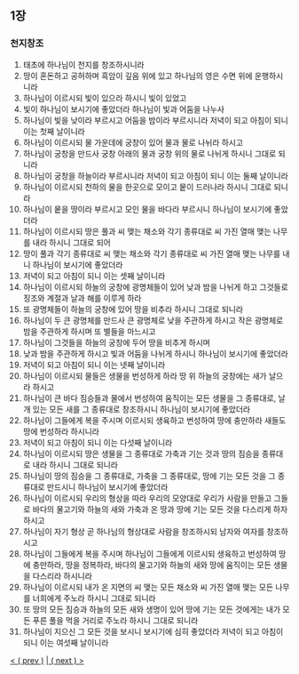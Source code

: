 ## 1장
### 천지창조 
1. 태초에 하나님이 천지를 창조하시니라
2. 땅이 혼돈하고 공허하며 흑암이 깊음 위에 있고 하나님의 영은 수면 위에 운행하시니라
3. 하나님이 이르시되 빛이 있으라 하시니 빛이 있었고
4. 빛이 하나님이 보시기에 좋았더라 하나님이 빛과 어둠을 나누사
5. 하나님이 빛을 낮이라 부르시고 어둠을 밤이라 부르시니라 저녁이 되고 아침이 되니 이는 첫째 날이니라
6. 하나님이 이르시되 물 가운데에 궁창이 있어 물과 물로 나뉘라 하시고
7. 하나님이 궁창을 만드사 궁창 아래의 물과 궁창 위의 물로 나뉘게 하시니 그대로 되니라
8. 하나님이 궁창을 하늘이라 부르시니라 저녁이 되고 아침이 되니 이는 둘째 날이니라
9. 하나님이 이르시되 천하의 물을 한곳으로 모이고 뭍이 드러나라 하시니 그대로 되니라
10. 하나님이 뭍을 땅이라 부르시고 모인 물을 바다라 부르시니 하나님이 보시기에 좋았더라
11. 하나님이 이르시되 땅은 풀과 씨 맺는 채소와 각기 종류대로 씨 가진 열매 맺는 나무를 내라 하시니 그대로 되어
12. 땅이 풀과 각기 종류대로 씨 맺는 채소와 각기 종류대로 씨 가진 열매 맺는 나무를 내니 하나님이 보시기에 좋았더라
13. 저녁이 되고 아침이 되니 이는 셋째 날이니라
14. 하나님이 이르시되 하늘의 궁창에 광명체들이 있어 낮과 밤을 나뉘게 하고 그것들로 징조와 계절과 날과 해를 이루게 하라
15. 또 광명체들이 하늘의 궁창에 있어 땅을 비추라 하시니 그대로 되니라
16. 하나님이 두 큰 광명체를 만드사 큰 광명체로 낮을 주관하게 하시고 작은 광명체로 밤을 주관하게 하시며 또 별들을 마느시고
17. 하나님이 그것들을 하늘의 궁창에 두어 땅을 비추게 하시며
18. 낮과 밤을 주관하게 하시고 빛과 어둠을 나뉘게 하시니 하나님이 보시기에 좋았더라
19. 저녁이 되고 아침이 되니 이는 넷째 날이니라
20. 하나님이 이르시되 물들은 생물을 번성하게 하라 땅 위 하늘의 궁창에는 새가 날으라 하시고
21. 하나님이 큰 바다 짐승들과 물에서 번성하여 움직이는 모든 생물을 그 종류대로, 날개 있는 모든 새를 그 종류대로 창조하시니 하나님이 보시기에 좋았더라
22. 하나님이 그들에게 복을 주시며 이르시되 생육하고 번성하여 땅에 충만하라 새들도 땅에 번성하라 하시니라
23. 저녁이 되고 아침이 되니 이는 다섯째 날이니라
24. 하나님이 이르시되 땅은 생물을 그 종류대로 가축과 기는 것과 땅의 짐승을 종류대로 내라 하시니 그대로 되니라
25. 하나님이 땅의 짐승을 그 종류대로, 가축을 그 종류대로, 땅에 기는 모든 것을 그 종류대로 만드시니 하나님이 보시기에 좋았더라
26. 하나님이 이르시되 우리의 형상을 따라 우리의 모양대로 우리가 사람을 만들고 그들로 바다의 물고기와 하늘의 새와 가축과 온 땅과 땅에 기는 모든 것을 다스리게 하자 하시고
27. 하나님이 자기 형상 곧 하나님의 형상대로 사람을 창조하시되 남자와 여자를 창조하시고
28. 하나님이 그들에게 복을 주시며 하나님이 그들에게 이르시되 생육하고 번성하여 땅에 충만하라, 땅을 정복하라, 바다의 물고기와 하늘의 새와 땅에 움직이는 모든 생물을 다스리라 하시니라
29. 하나님이 이르시되 내가 온 지면의 씨 맺는 모든 채소와 씨 가진 열매 맺는 모든 나무를 너희에게 주노라 하시니 그대로 되니라
30. 또 땅의 모든 짐승과 하늘의 모든 새와 생명이 있어 땅에 기는 모든 것에게는 내가 모든 푸른 풀을 먹을 거리로 주노라 하시니 그대로 되니라
31. 하나님이 지으신 그 모든 것을 보시니 보시기에 심히 좋았더라 저녁이 되고 아침이 되니 이는 여섯째 날이니라

[< ( prev )](../../../index.md)
[| ( next ) >](./2_kr.md)